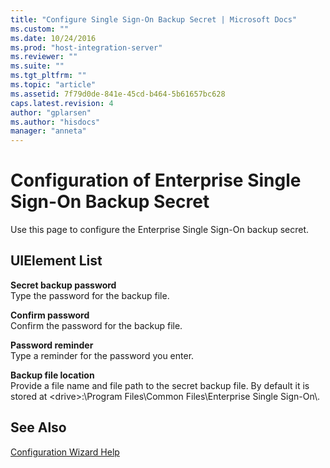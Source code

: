 ```yaml
---
title: "Configure Single Sign-On Backup Secret | Microsoft Docs"
ms.custom: ""
ms.date: 10/24/2016
ms.prod: "host-integration-server"
ms.reviewer: ""
ms.suite: ""
ms.tgt_pltfrm: ""
ms.topic: "article"
ms.assetid: 7f79d0de-841e-45cd-b464-5b61657bc628
caps.latest.revision: 4
author: "gplarsen"
ms.author: "hisdocs"
manager: "anneta"
---
```

# Configuration of Enterprise Single Sign-On Backup Secret
Use this page to configure the Enterprise Single Sign-On backup secret.  
  
## UIElement List  
 **Secret backup password**  
 Type the password for the backup file.  
  
 **Confirm password**  
 Confirm the password for the backup file.  
  
 **Password reminder**  
 Type a reminder for the password you enter.  
  
 **Backup file location**  
 Provide a file name and file path to the secret backup file. By default it is stored at \<drive>:\Program Files\Common Files\Enterprise Single Sign-On\\.  
  
## See Also  
 [Configuration Wizard Help](../install-and-config-guides/configuration-wizard-help2.md)